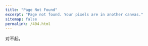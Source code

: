 ```yaml
---
title: "Page Not Found"
excerpt: "Page not found. Your pixels are in another canvas."
sitemap: false
permalink: /404.html
---
```


对不起，

<script type="text/javascript">
  var GOOG_FIXURL_LANG = 'en';
  var GOOG_FIXURL_SITE = '{{ site.url }}'
</script>
<script type="text/javascript"
  src="//linkhelp.clients.google.com/tbproxy/lh/wm/fixurl.js">
</script>
